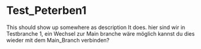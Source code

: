# Test_Peterben1
 This should show up somewhere as description
It does.
hier sind wir in Testbranche 1, ein Wechsel zur Main branche wäre möglich
kannst du dies wieder mit dem Main_Branch verbinden?